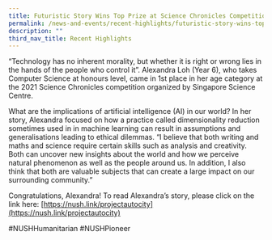 ```yaml
---
title: Futuristic Story Wins Top Prize at Science Chronicles Competition
permalink: /news-and-events/recent-highlights/futuristic-story-wins-top-prize/
description: ""
third_nav_title: Recent Highlights
---
```

“Technology has no inherent morality, but whether it is right or wrong lies in the hands of the people who control it”. Alexandra Loh (Year 6), who takes Computer Science at honours level, came in 1st place in her age category at the 2021 Science Chronicles competition organized by Singapore Science Centre.    
  
What are the implications of artificial intelligence (AI) in our world? In her story, Alexandra focused on how a practice called dimensionality reduction sometimes used in in machine learning can result in assumptions and generalisations leading to ethical dilemmas. “I believe that both writing and maths and science require certain skills such as analysis and creativity. Both can uncover new insights about the world and how we perceive natural phenomenon as well as the people around us. In addition, I also think that both are valuable subjects that can create a large impact on our surrounding community.”  
  
Congratulations, Alexandra! To read Alexandra’s story, please click on the link here: [https://nush.link/projectautocity](https://nush.link/projectautocity)  
  
#NUSHHumanitarian #NUSHPioneer